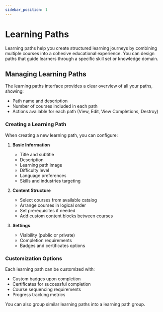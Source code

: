 ```yaml
---
sidebar_position: 1
---
```


# Learning Paths

Learning paths help you create structured learning journeys by combining multiple courses into a cohesive educational experience. You can design paths that guide learners through a specific skill set or knowledge domain.

## Managing Learning Paths

The learning paths interface provides a clear overview of all your paths, showing:

- Path name and description
- Number of courses included in each path
- Actions available for each path (View, Edit, View Completions, Destroy)

### Creating a Learning Path

When creating a new learning path, you can configure:

1. **Basic Information**

   - Title and subtitle
   - Description
   - Learning path image
   - Difficulty level
   - Language preferences
   - Skills and industries targeting

2. **Content Structure**

   - Select courses from available catalog
   - Arrange courses in logical order
   - Set prerequisites if needed
   - Add custom content blocks between courses

3. **Settings**
   - Visibility (public or private)
   - Completion requirements
   - Badges and certificates options

### Customization Options

Each learning path can be customized with:

- Custom badges upon completion
- Certificates for successful completion
- Course sequencing requirements
- Progress tracking metrics

You can also group similar learning paths into a learning path group.
